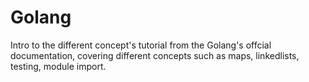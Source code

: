 # Golang
Intro to the different concept's tutorial from the Golang's offcial documentation, covering different concepts such as maps, linkedlists, testing, module import.
